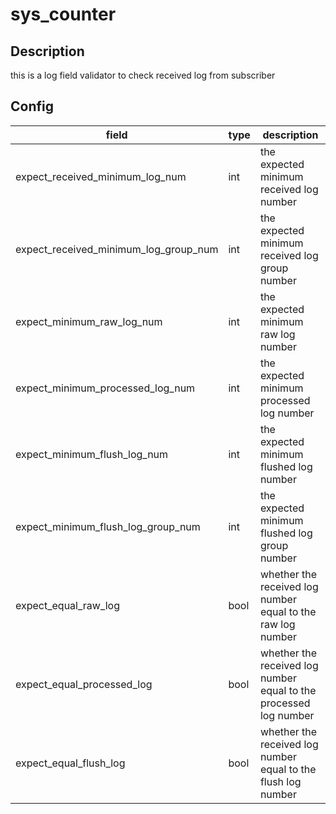 # sys_counter
## Description
this is a log field validator to check received log from subscriber
## Config
|  field   |   type   |   description   |
| ---- | ---- | ---- |
|expect_received_minimum_log_num|int|the expected minimum received log number|
|expect_received_minimum_log_group_num|int|the expected minimum received log group number|
|expect_minimum_raw_log_num|int|the expected minimum raw log number|
|expect_minimum_processed_log_num|int|the expected minimum processed log number|
|expect_minimum_flush_log_num|int|the expected minimum flushed log number|
|expect_minimum_flush_log_group_num|int|the expected minimum flushed log group number|
|expect_equal_raw_log|bool|whether the received log number equal to the raw log number|
|expect_equal_processed_log|bool|whether the received log number equal to the processed log number|
|expect_equal_flush_log|bool|whether the received log number equal to the flush log number|